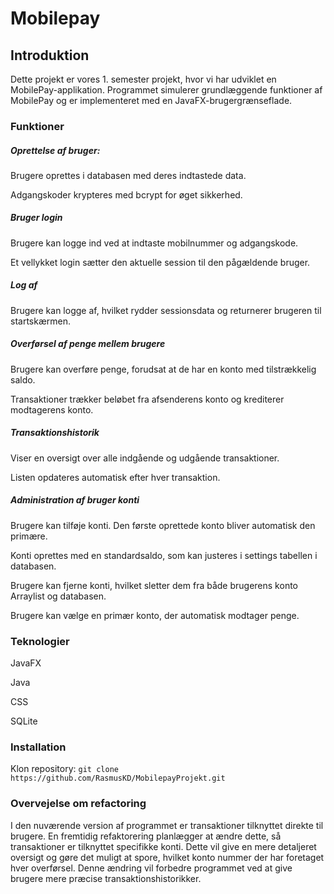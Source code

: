 # Mobilepay

## Introduktion

Dette projekt er vores 1. semester projekt, hvor vi har udviklet en MobilePay-applikation. Programmet simulerer
grundlæggende funktioner af MobilePay og er implementeret med en JavaFX-brugergrænseflade.

### Funktioner

##### Oprettelse af bruger:

Brugere oprettes i databasen med deres indtastede data.

Adgangskoder krypteres med bcrypt for øget sikkerhed.

##### Bruger login

Brugere kan logge ind ved at indtaste mobilnummer og adgangskode.

Et vellykket login sætter den aktuelle session til den pågældende bruger.

##### Log af

Brugere kan logge af, hvilket rydder sessionsdata og returnerer brugeren til startskærmen.

##### Overførsel af penge mellem brugere

Brugere kan overføre penge, forudsat at de har en konto med tilstrækkelig saldo.

Transaktioner trækker beløbet fra afsenderens konto og krediterer modtagerens konto.

##### Transaktionshistorik

Viser en oversigt over alle indgående og udgående transaktioner.

Listen opdateres automatisk efter hver transaktion.

##### Administration af bruger konti

Brugere kan tilføje konti. Den første oprettede konto bliver automatisk den primære.

Konti oprettes med en standardsaldo, som kan justeres i settings tabellen i databasen.

Brugere kan fjerne konti, hvilket sletter dem fra både brugerens konto Arraylist og databasen.

Brugere kan vælge en primær konto, der automatisk modtager penge.

### Teknologier

JavaFX

Java

CSS

SQLite

### Installation

Klon repository: `git clone https://github.com/RasmusKD/MobilepayProjekt.git`

### Overvejelse om refactoring

I den nuværende version af programmet er transaktioner tilknyttet direkte til brugere. En fremtidig refaktorering
planlægger at ændre dette, så transaktioner er tilknyttet specifikke konti. Dette vil give en mere detaljeret oversigt
og gøre det muligt at spore, hvilket konto nummer der har foretaget hver overførsel. Denne ændring vil forbedre
programmet ved at give brugere mere præcise transaktionshistorikker.
